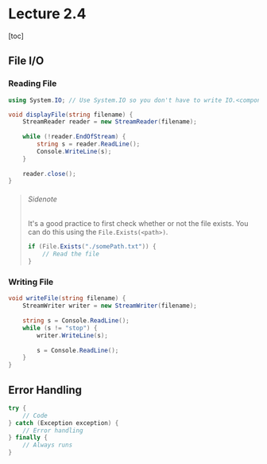 # Lecture 2.4

[toc]

## File I/O

### Reading File

```cs
using System.IO; // Use System.IO so you don't have to write IO.<component>

void displayFile(string filename) {
    StreamReader reader = new StreamReader(filename);
    
    while (!reader.EndOfStream) {
        string s = reader.ReadLine();
        Console.WriteLine(s);
    }
    
    reader.close();
}
```

> ###### Sidenote
>
> It's a good practice to first check whether or not the file exists. You can do this using the `File.Exists(<path>)`.
>
> ```cs
> if (File.Exists("./somePath.txt")) {
>     // Read the file
> }
> ```

### Writing File

```cs
void writeFile(string filename) {
    StreamWriter writer = new StreamWriter(filename);
    
    string s = Console.ReadLine();
    while (s != "stop") {
        writer.WriteLine(s);
        
        s = Console.ReadLine();
    }
}
```

## Error Handling

```cs
try {
    // Code
} catch (Exception exception) {
    // Error handling
} finally {
    // Always runs
}
```



